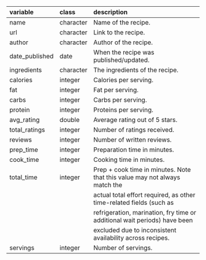 | variable       | class     | description                                                                |
|:---------------|:----------|:---------------------------------------------------------------------------|
| name           | character | Name of the recipe.                                                        |
| url            | character | Link to the recipe.                                                        |
| author         | character | Author of the recipe.                                                      |
| date_published | date      | When the recipe was published/updated.                                     |
| ingredients    | character | The ingredients of the recipe.                                             |
| calories       | integer   | Calories per serving.                                                      |
| fat            | integer   | Fat per serving.                                                           |
| carbs          | integer   | Carbs per serving.                                                         |
| protein        | integer   | Proteins per serving.                                                      |
| avg_rating     | double    | Average rating out of 5 stars.                                             |
| total_ratings  | integer   | Number of ratings received.                                                |
| reviews        | integer   | Number of written reviews.                                                 |
| prep_time      | integer   | Preparation time in minutes.                                               |
| cook_time      | integer   | Cooking time in minutes.                                                   |
| total_time     | integer   | Prep + cook time in minutes. Note that this value may not always match the |
|                |           | actual total effort required, as other time-related fields (such as        |
|                |           | refrigeration, marination, fry time or additional wait periods) have been  |
|                |           | excluded due to inconsistent availability across recipes.                  |
| servings       | integer   | Number of servings.                                                        |
